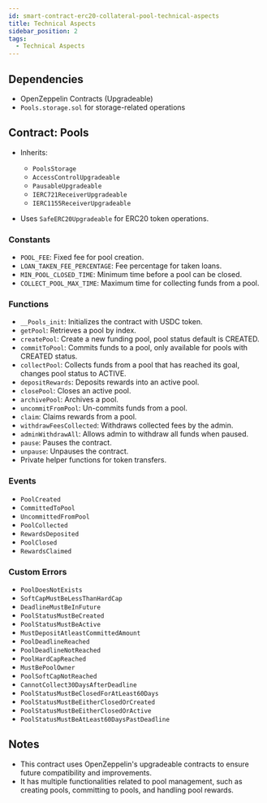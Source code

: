 ```yaml
---
id: smart-contract-erc20-collateral-pool-technical-aspects
title: Technical Aspects
sidebar_position: 2
tags:
  - Technical Aspects
---
```


## Dependencies

- OpenZeppelin Contracts (Upgradeable)
- `Pools.storage.sol` for storage-related operations

## Contract: Pools

- Inherits:

  - `PoolsStorage`
  - `AccessControlUpgradeable`
  - `PausableUpgradeable`
  - `IERC721ReceiverUpgradeable`
  - `IERC1155ReceiverUpgradeable`

- Uses `SafeERC20Upgradeable` for ERC20 token operations.

### Constants

- `POOL_FEE`: Fixed fee for pool creation.
- `LOAN_TAKEN_FEE_PERCENTAGE`: Fee percentage for taken loans.
- `MIN_POOL_CLOSED_TIME`: Minimum time before a pool can be closed.
- `COLLECT_POOL_MAX_TIME`: Maximum time for collecting funds from a pool.

### Functions

- `__Pools_init`: Initializes the contract with USDC token.
- `getPool`: Retrieves a pool by index.
- `createPool`: Create a new funding pool, pool status default is CREATED.
- `commitToPool`: Commits funds to a pool, only available for pools with CREATED status.
- `collectPool`: Collects funds from a pool that has reached its goal, changes pool status to ACTIVE.
- `depositRewards`: Deposits rewards into an active pool.
- `closePool`: Closes an active pool.
- `archivePool`: Archives a pool.
- `uncommitFromPool`: Un-commits funds from a pool.
- `claim`: Claims rewards from a pool.
- `withdrawFeesCollected`: Withdraws collected fees by the admin.
- `adminWithdrawAll`: Allows admin to withdraw all funds when paused.
- `pause`: Pauses the contract.
- `unpause`: Unpauses the contract.
- Private helper functions for token transfers.

### Events

- `PoolCreated`
- `CommittedToPool`
- `UncommittedFromPool`
- `PoolCollected`
- `RewardsDeposited`
- `PoolClosed`
- `RewardsClaimed`

### Custom Errors

- `PoolDoesNotExists`
- `SoftCapMustBeLessThanHardCap`
- `DeadlineMustBeInFuture`
- `PoolStatusMustBeCreated`
- `PoolStatusMustBeActive`
- `MustDepositAtleastCommittedAmount`
- `PoolDeadlineReached`
- `PoolDeadlineNotReached`
- `PoolHardCapReached`
- `MustBePoolOwner`
- `PoolSoftCapNotReached`
- `CannotCollect30DaysAfterDeadline`
- `PoolStatusMustBeClosedForAtLeast60Days`
- `PoolStatusMustBeEitherClosedOrCreated`
- `PoolStatusMustBeEitherClosedOrActive`
- `PoolStatusMustBeAtLeast60DaysPastDeadline`

## Notes

- This contract uses OpenZeppelin's upgradeable contracts to ensure future compatibility and improvements.
- It has multiple functionalities related to pool management, such as creating pools, committing to pools, and handling pool rewards.
